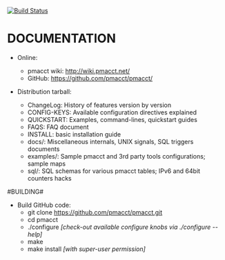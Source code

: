 [![Build Status](https://travis-ci.org/pmacct/pmacct.svg?branch=master)](https://travis-ci.org/pmacct/pmacct)

DOCUMENTATION
=============

- Online:
  * pmacct wiki: http://wiki.pmacct.net/
  * GitHub: https://github.com/pmacct/pmacct/

- Distribution tarball:
  * ChangeLog: History of features version by version 
  * CONFIG-KEYS: Available configuration directives explained
  * QUICKSTART: Examples, command-lines, quickstart guides
  * FAQS: FAQ document
  * INSTALL: basic installation guide
  * docs/: Miscellaneous internals, UNIX signals, SQL triggers documents 
  * examples/: Sample pmacct and 3rd party tools configurations; sample maps
  * sql/: SQL schemas for various pmacct tables; IPv6 and 64bit counters hacks 

#BUILDING#

- Build GitHub code:
  * git clone https://github.com/pmacct/pmacct.git
  * cd pmacct
  * ./configure *[check-out available configure knobs via ./configure --help]* 
  * make
  * make install *[with super-user permission]*
